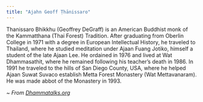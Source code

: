 ```yaml
---
title: "Ajahn Geoff Ṭhānissaro"
---
```


Thanissaro Bhikkhu (Geoffrey DeGraff) is an American Buddhist monk of the Kammatthana (Thai Forest) Tradition. After graduating from Oberlin College in 1971 with a degree in European Intellectual History, he traveled to Thailand, where he studied meditation under Ajaan Fuang Jotiko, himself a student of the late Ajaan Lee. He ordained in 1976 and lived at Wat Dhammasathit, where he remained following his teacher’s death in 1986. In 1991 he traveled to the hills of San Diego County, USA, where he helped Ajaan Suwat Suvaco establish Metta Forest Monastery (Wat Mettavanaram). He was made abbot of the Monastery in 1993.

*~ From [Dhammatalks.org](https://www.dhammatalks.org)*
